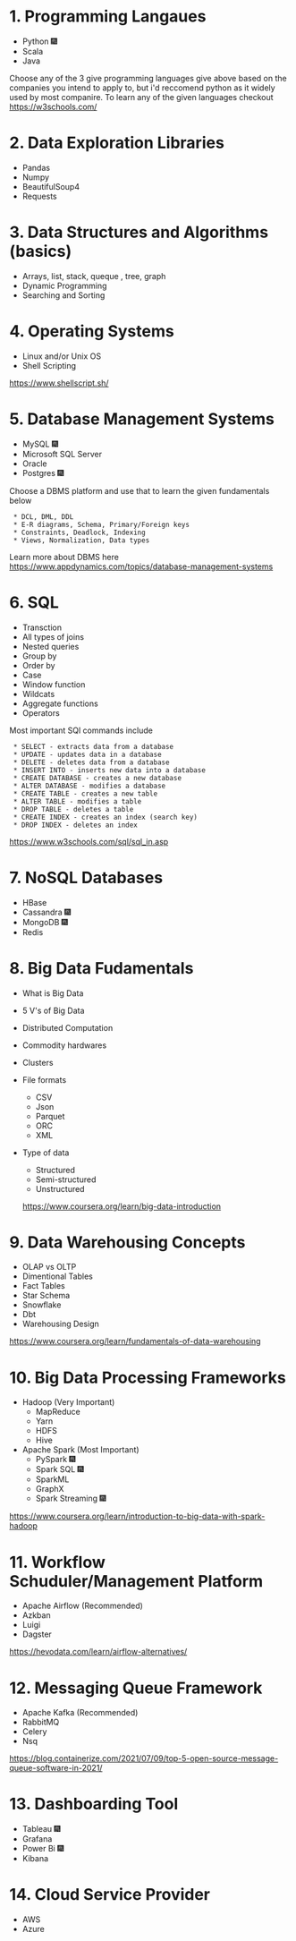 # 1. Programming Langaues

* Python :fireworks:
* Scala 
* Java

Choose any of the 3 give programming languages give above based on the companies you intend to apply to, but i'd reccomend python as it widely used by most companire.
To learn any of the given languages checkout <https://w3schools.com/>

# 2. Data Exploration Libraries

* Pandas
* Numpy
* BeautifulSoup4 
* Requests

# 3. Data Structures and Algorithms (basics)

* Arrays, list, stack, queque , tree, graph
* Dynamic Programming
* Searching and Sorting

# 4. Operating Systems

* Linux and/or Unix OS
* Shell Scripting

<https://www.shellscript.sh/>

# 5. Database Management Systems

* MySQL :fireworks:
* Microsoft SQL Server
* Oracle
* Postgres :fireworks:

Choose a DBMS platform and use that to learn the given fundamentals below

     * DCL, DML, DDL
     * E-R diagrams, Schema, Primary/Foreign keys
     * Constraints, Deadlock, Indexing
     * Views, Normalization, Data types
    
Learn more about DBMS here <https://www.appdynamics.com/topics/database-management-systems>


# 6. SQL

* Transction
* All types of joins 
* Nested queries
* Group by
* Order by
* Case
* Window function
* Wildcats
* Aggregate functions
* Operators
    
Most important SQl commands include


     * SELECT - extracts data from a database
     * UPDATE - updates data in a database
     * DELETE - deletes data from a database
     * INSERT INTO - inserts new data into a database
     * CREATE DATABASE - creates a new database
     * ALTER DATABASE - modifies a database
     * CREATE TABLE - creates a new table
     * ALTER TABLE - modifies a table
     * DROP TABLE - deletes a table
     * CREATE INDEX - creates an index (search key)
     * DROP INDEX - deletes an index

<https://www.w3schools.com/sql/sql_in.asp>

# 7. NoSQL Databases

* HBase
* Cassandra :fireworks:
* MongoDB :fireworks:
* Redis


# 8. Big Data Fudamentals

* What is Big Data
* 5 V's of Big Data
* Distributed Computation
* Commodity hardwares
* Clusters
* File formats
     * CSV
     * Json
     * Parquet
     * ORC
     * XML
* Type of data
     * Structured
     * Semi-structured
     * Unstructured
    
    
    <https://www.coursera.org/learn/big-data-introduction>
    
# 9. Data Warehousing Concepts

* OLAP vs OLTP
* Dimentional Tables
* Fact Tables
* Star Schema
* Snowflake
* Dbt
* Warehousing Design

<https://www.coursera.org/learn/fundamentals-of-data-warehousing>

# 10. Big Data Processing Frameworks

* Hadoop (Very Important)
    * MapReduce
    * Yarn
    * HDFS
    * Hive
* Apache Spark (Most Important)
    * PySpark :fireworks:
    * Spark SQL :fireworks:
    * SparkML
    * GraphX
    * Spark Streaming :fireworks:
    
<https://www.coursera.org/learn/introduction-to-big-data-with-spark-hadoop>
    
# 11. Workflow Schuduler/Management Platform

* Apache Airflow (Recommended)
* Azkban
* Luigi
* Dagster

<https://hevodata.com/learn/airflow-alternatives/>

# 12. Messaging Queue Framework

* Apache Kafka (Recommended)
* RabbitMQ
* Celery
* Nsq

<https://blog.containerize.com/2021/07/09/top-5-open-source-message-queue-software-in-2021/>

# 13. Dashboarding Tool

* Tableau :fireworks:
* Grafana
* Power Bi :fireworks:
* Kibana

# 14. Cloud Service Provider
* AWS
* Azure





    
